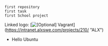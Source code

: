 ~~~~
first repository
first task
first School project
~~~~

Linked logo: [![[Optional] Vagrant](/wp-smaller.png)]
(https://intranet.alxswe.com/projects/210/ "ALX")

* Hello Ubuntu
